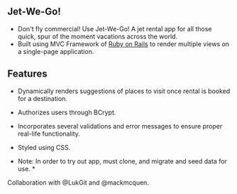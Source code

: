 ## Jet-We-Go!
  * Don't fly commercial! Use Jet-We-Go! A jet rental app for all those quick, spur of the moment vacations across the world. 
  * Built using MVC Framework of [Ruby on Rails](https://rubyonrails.org/) to render multiple views on a single-page application. 

## Features
  * Dynamically renders suggestions of places to visit once rental is booked for a destination. 
  * Authorizes users through BCrypt. 
  * Incorporates several validations and error messages to ensure proper real-life functionality. 
  * Styled using CSS. 
  
* Note: In order to try out app, must clone, and migrate and seed data for use. *

Collaboration with @LukGit and @mackmcquen. 
 
